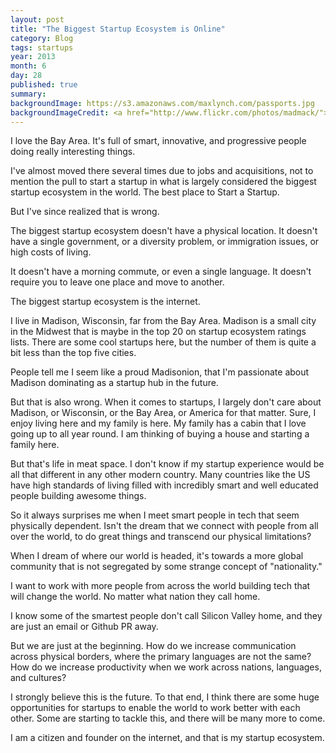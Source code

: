 ```yaml
---
layout: post
title: "The Biggest Startup Ecosystem is Online"
category: Blog
tags: startups
year: 2013
month: 6
day: 28 
published: true
summary:
backgroundImage: https://s3.amazonaws.com/maxlynch.com/passports.jpg
backgroundImageCredit: <a href="http://www.flickr.com/photos/madmack/">madmack66</a>
---
```


I love the Bay Area. It's full of smart, innovative, and progressive people doing really interesting things.

I've almost moved there several times due to jobs and acquisitions, not to mention the pull to start a startup in what is largely considered the biggest startup ecosystem in the world. The best place to Start a Startup.

But I've since realized that is wrong.

The biggest startup ecosystem doesn't have a physical location. It doesn't have a single government, or a diversity problem, or immigration issues, or high costs of living.

It doesn't have a morning commute, or even a single language. It doesn't require you to leave one place and move to another.

The biggest startup ecosystem is the internet.

I live in Madison, Wisconsin, far from the Bay Area. Madison is a small city in the Midwest that is maybe in the top 20 on startup ecosystem ratings lists. There are some cool startups here, but the number of them is quite a bit less than the top five cities.

People tell me I seem like a proud Madisonion, that I'm passionate about Madison dominating as a startup hub in the future.

But that is also wrong. When it comes to startups, I largely don't care about Madison, or Wisconsin, or the Bay Area, or America for that matter. Sure, I enjoy living here and my family is here. My family has a cabin that I love going up to all year round. I am thinking of buying a house and starting a family here.

But that's life in meat space. I don't know if my startup experience would be all that different in any other modern country. Many countries like the US have high standards of living filled with incredibly smart and well educated people building awesome things.

So it always surprises me when I meet smart people in tech that seem physically dependent. Isn't the dream that we connect with people from all over the world, to do great things and transcend our physical limitations?

When I dream of where our world is headed, it's towards a more global community that is not segregated by some strange concept of "nationality."

I want to work with more people from across the world building tech that will change the world. No matter what nation they call home.

I know some of the smartest people don't call Silicon Valley home, and they are just an email or Github PR away.

But we are just at the beginning. How do we increase communication across physical borders, where the primary languages are not the same? How do we increase productivity when we work across nations, languages, and cultures?

I strongly believe this is the future. To that end, I think there are some huge opportunities for startups to enable the world to work better with each other. Some are starting to tackle this, and there will be many more to come.

I am a citizen and founder on the internet, and that is my startup ecosystem.








